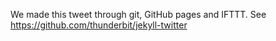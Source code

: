 We made this tweet through git, GitHub pages and IFTTT. See https://github.com/thunderbit/jekyll-twitter
